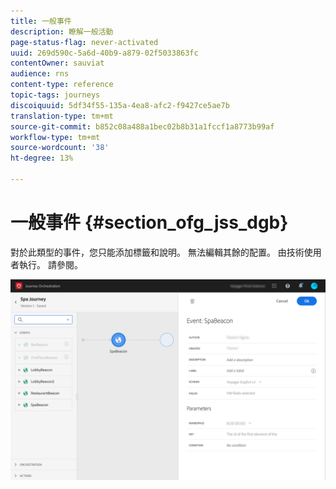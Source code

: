 ```yaml
---
title: 一般事件
description: 瞭解一般活動
page-status-flag: never-activated
uuid: 269d590c-5a6d-40b9-a879-02f5033863fc
contentOwner: sauviat
audience: rns
content-type: reference
topic-tags: journeys
discoiquuid: 5df34f55-135a-4ea8-afc2-f9427ce5ae7b
translation-type: tm+mt
source-git-commit: b852c08a488a1bec02b8b31a1fccf1a8773b99af
workflow-type: tm+mt
source-wordcount: '38'
ht-degree: 13%

---
```



# 一般事件 {#section_ofg_jss_dgb}

對於此類型的事件，您只能添加標籤和說明。 無法編輯其餘的配置。 由技術使用者執行。 請參閱[](../event/about-events.md)。

![](../assets/general-events.png)

